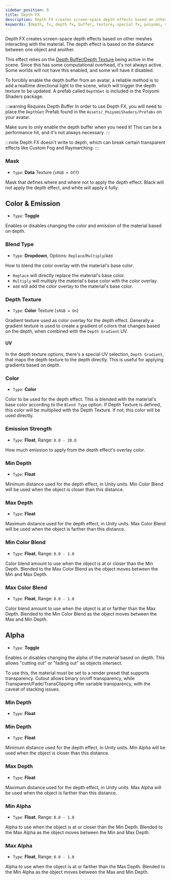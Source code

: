 ```yaml
---
sidebar_position: 9
title: Depth FX
description: Depth FX creates screen-space depth effects based on other meshes interacting with the Material. It is based on the distance between one object and another.
keywords: [depth, fx, depth fx, buffer, texture, special fx, poiyomi, shader]
---
```


Depth FX creates screen-space depth effects based on other meshes interacting with the material. The depth effect is based on the distance between one object and another.

This effect relies on the [Depth Buffer/Depth Texture](https://docs.unity3d.com/Manual/SL-CameraDepthTexture.html) being active in the scene. Since this has some computational overhead, it's not always active. Some worlds will not have this enabled, and some will have it disabled.

To forcibly enable the depth buffer from an avatar, a reliable method is to add a realtime directional light to the scene, which will trigger the depth texture to be updated. A prefab called `DepthGet` is included in the Poiyomi Shaders package.

:::warning Requires Depth Buffer
In order to use Depth FX, you will need to place the `DepthGet` Prefab found in the `Assets/_PoiyomiShaders/Prefabs` on your avatar.

Make sure to only enable the depth buffer when you need it! This can be a performance hit, and it's not always necessary.
:::

:::note
Depth FX doesn't write to depth, which can break certain transparent effects like Custom Fog and Raymarching.
:::

### Mask

- `Type`: <PropertyIcon name="texture" />**Data** Texture (`sRGB = Off`)

Mask that defines where and where not to apply the depth effect. Black will not apply the depth effect, and white will apply it fully.

## Color & Emission

- `Type`: <PropertyIcon name="toggle" />**Toggle**

Enables or disables changing the color and emission of the material based on depth.

### Blend Type

- `Type`: <PropertyIcon name="dropdown" />**Dropdown**, Options: `Replace`/`Multiply`/`Add`

How to blend the color overlay with the material's base color.

- `Replace` will directly replace the material's base color.
- `Multiply` will multiply the material's base color with the color overlay.
- `Add` will add the color overlay to the material's base color.

### Depth Texture

- `Type`: <PropertyIcon name="texture" />**Color** Texture (`sRGB = On`)

Gradient texture used as color overlay for the depth effect. Generally a gradient texture is used to create a gradient of colors that changes based on the depth, when combined with the `Depth Gradient` UV.

#### UV

In the depth texture options, there's a special UV selection, `Depth Gradient`, that maps the depth texture to the depth directly. This is useful for applying gradients based on depth.

### Color

- `Type`: <PropertyIcon name="color" />**Color**

Color to be used for the depth effect. This is blended with the material's base color according to the `Blend Type` option. If Depth Texture is defined, this color will be multiplied with the Depth Texture. If not, this color will be used directly.

### Emission Strength

- `Type`: <PropertyIcon name="floatrange" />**Float**, Range: `0.0 - 20.0`

How much emission to apply from the depth effect's overlay color.

### Min Depth

- `Type`: <PropertyIcon name="float" />**Float**

Minimum distance used for the depth effect, in Unity units. Min Color Blend will be used when the object is closer than this distance.

### Max Depth

- `Type`: <PropertyIcon name="float" />**Float**

Maximum distance used for the depth effect, in Unity units. Max Color Blend will be used when the object is farther than this distance.

### Min Color Blend

- `Type`: <PropertyIcon name="floatrange" />**Float**, Range: `0.0 - 1.0`

Color blend amount to use when the object is at or closer than the Min Depth. Blended to the Max Color Blend as the object moves between the Min and Max Depth.

### Max Color Blend

- `Type`: <PropertyIcon name="floatrange" />**Float**, Range: `0.0 - 1.0`

Color blend amount to use when the object is at or farther than the Max Depth. Blended to the Min Color Blend as the object moves between the Max and Min Depth.

## Alpha

- `Type`: <PropertyIcon name="toggle" />**Toggle**

Enables or disables changing the alpha of the material based on depth. This allows "cutting out" or "fading out" as objects intersect.

To use this, the material must be set to a render preset that supports transparency. Cutout allows binary on/off transparency, while Transparent/Fade/TransClipping offer variable transparency, with the caveat of stacking issues.

### Min Depth

- `Type`: <PropertyIcon name="float" />**Float**

### Min Depth

- `Type`: <PropertyIcon name="float" />**Float**

Minimum distance used for the depth effect, in Unity units. Min Alpha will be used when the object is closer than this distance.

### Max Depth

- `Type`: <PropertyIcon name="float" />**Float**

Maximum distance used for the depth effect, in Unity units. Max Alpha will be used when the object is farther than this distance.

### Min Alpha

- `Type`: <PropertyIcon name="floatrange" />**Float**, Range: `0.0 - 1.0`

Alpha to use when the object is at or closer than the Min Depth. Blended to the Max Alpha as the object moves between the Min and Max Depth.

### Max Alpha

- `Type`: <PropertyIcon name="floatrange" />**Float**, Range: `0.0 - 1.0`

Alpha to use when the object is at or farther than the Max Depth. Blended to the Min Alpha as the object moves between the Max and Min Depth.
